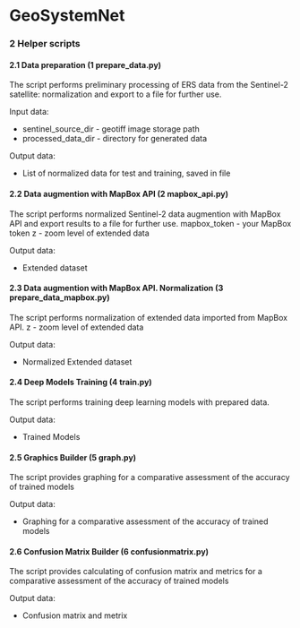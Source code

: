 # GeoSystemNet


### 2 Helper scripts

#### 2.1 Data preparation (1 prepare_data.py)
The script performs preliminary processing of ERS data from the Sentinel-2 satellite: normalization and export to a file for further use.

Input data:
* sentinel_source_dir - geotiff image storage path 
* processed_data_dir - directory for generated data

Output data:
* List of normalized data for test and training, saved in file

#### 2.2 Data augmention with MapBox API (2 mapbox_api.py)
The script performs normalized Sentinel-2 data augmention with MapBox API and export results to a file for further use.
mapbox_token - your MapBox token
z - zoom level of extended data

Output data:
* Extended dataset

#### 2.3 Data augmention with MapBox API. Normalization (3 prepare_data_mapbox.py)
The script performs normalization of extended data imported from MapBox API.
z - zoom level of extended data

Output data:
* Normalized Extended dataset

#### 2.4 Deep Models Training (4 train.py)
The script performs training deep learning models with prepared data.

Output data:
* Trained Models

#### 2.5 Graphics Builder (5 graph.py)
The script provides graphing for a comparative assessment of the accuracy of trained models

Output data:
* Graphing for a comparative assessment of the accuracy of trained models

#### 2.6 Confusion Matrix Builder (6 confusionmatrix.py)
The script provides calculating of confusion matrix and metrics for a comparative assessment of the accuracy of trained models

Output data:
* Confusion matrix and metrix
